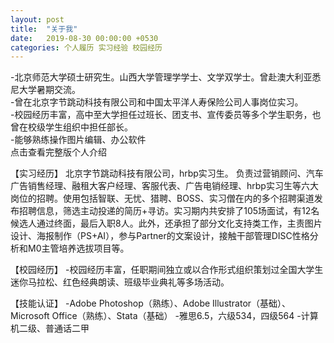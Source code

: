 ```yaml
---
layout: post
title:  "关于我"
date:   2019-08-30 00:00:00 +0530
categories: 个人履历 实习经验 校园经历
---
```

-北京师范大学硕士研究生。山西大学管理学学士、文学双学士。曾赴澳大利亚悉尼大学暑期交流。<br>
-曾在北京字节跳动科技有限公司和中国太平洋人寿保险公司人事岗位实习。<br>
-校园经历丰富，高中至大学担任过班长、团支书、宣传委员等多个学生职务，也曾在校级学生组织中担任部长。<br>
-能够熟练操作图片编辑、办公软件<br>
点击查看完整版个人介绍

【实习经历】
北京字节跳动科技有限公司，hrbp实习生。
负责过营销顾问、汽车广告销售经理、融租大客户经理、客服代表、广告电销经理、hrbp实习生等六大岗位的招聘。使用包括智联、无忧、猎聘、BOSS、实习僧在内的多个招聘渠道发布招聘信息，筛选主动投递的简历+寻访。实习期内共安排了105场面试，有12名候选人通过终面，最后入职8人。此外，还承担了部分文化支持类工作，主责图片设计、海报制作（PS+AI），参与Partner的文案设计，接触干部管理DISC性格分析和M0主管培养选拔项目等。

【校园经历】 
-校园经历丰富，任职期间独立或以合作形式组织策划过全国大学生迷你马拉松、红色经典朗读、班级毕业典礼等多场活动。

【技能认证】
-Adobe Photoshop（熟练）、Adobe Illustrator（基础）、Microsoft Office（熟练）、Stata（基础）
-雅思6.5，六级534，四级564
-计算机二级、普通话二甲
